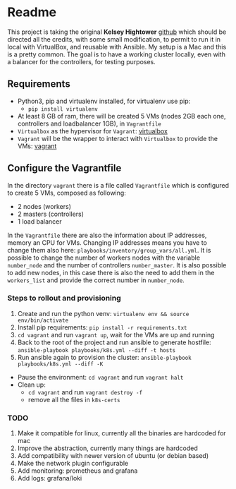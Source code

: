 # Readme
This project is taking the original **Kelsey Hightower** [github](https://github.com/kelseyhightower/kubernetes-the-hard-way)
which should be directed all the credits, with some small modification, to permit to run it in local with VirtualBox,
and reusable with Ansible. My setup is a Mac and this is a pretty common. 
The goal is to have a working cluster locally, even with a balancer for the controllers, for testing purposes. 

## Requirements
- Python3, pip and virtualenv installed, for virtualenv use pip:
  - `pip install virtualenv`
- At least 8 GB of ram, there will be created 5 VMs (nodes 2GB each one, controllers and loadbalancer 1GB), in `Vagrantfile`
- `Virtualbox` as the hypervisor for `Vagrant`: [virtualbox](https://www.virtualbox.org/wiki/Downloads)
- `Vagrant` will be the wrapper to interact with `Virtualbox` to provide the VMs: [vagrant](https://www.vagrantup.com/downloads.html)
  
## Configure the Vagrantfile
In the directory `vagrant` there is a file called `Vagrantfile` which is configured to create 5 VMs, composed as following: 
- 2 nodes (workers)
- 2 masters (controllers)
- 1 load balancer

In the `Vagrantfile` there are also the information about IP addresses, memory an CPU for VMs. Changing IP addresses means 
you have to change them also here: `playbooks/inventory/group_vars/all.yml`. It is possible to change the number of workers nodes
with the variable `number_node` and the number of controllers `number_master`. It is also possible to add new nodes, 
in this case there is also the need to add them in the `workers_list` and provide the correct number in `number_node`. 

### Steps to rollout and provisioning
1. Create and run the python venv: `virtualenv env && source env/bin/activate`
2. Install pip requirements: `pip install -r requirements.txt`
3. `cd vagrant` and run `vagrant up`, wait for the VMs are up and running
4. Back to the root of the project and run ansible to generate hostfile: `ansible-playbook playbooks/k8s.yml --diff -t hosts`
5. Run ansible again to provision the cluster: `ansible-playbook playbooks/k8s.yml --diff -K` 

- Pause the environment: `cd vagrant` and run `vagrant halt`
- Clean up: 
    - `cd vagrant` and run `vagrant destroy -f`
    - remove all the files in `k8s-certs`

### TODO
1. Make it compatible for linux, currently all the binaries are hardcoded for mac
2. Improve the abstraction, currently many things are hardcoded
3. Add compatibility with newer version of ubuntu (or debian based)
4. Make the network plugin configurable
6. Add monitoring: prometheus and grafana
7. Add logs: grafana/loki